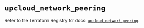 # `upcloud_network_peering`

Refer to the Terraform Registry for docs: [`upcloud_network_peering`](https://registry.terraform.io/providers/upcloudltd/upcloud/5.11.3/docs/resources/network_peering).
